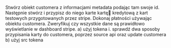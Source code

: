 Stwórz obiekt customera z informacjami metadata podając tam swoje id. Następnie stwórz i przypisz do niego karte kartę kredytową z kart testowych przygotowanych przez stripe. Dokonaj płatności używając obiektu customera. Zweryfikuj czy wszystkie dane są prawidłowo wyświetlanie w dashboard stripe. 
    a) użyj tokena
        i. sprawdź dwa sposoby przypisania karty do customera, poprzez source api oraz update customera
    b) użyj src tokena
    